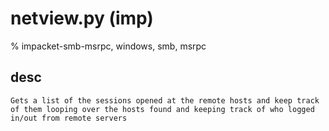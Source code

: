 # netview.py (imp) 

% impacket-smb-msrpc, windows, smb, msrpc

## desc
```
Gets a list of the sessions opened at the remote hosts and keep track of them looping over the hosts found and keeping track of who logged in/out from remote servers
```
